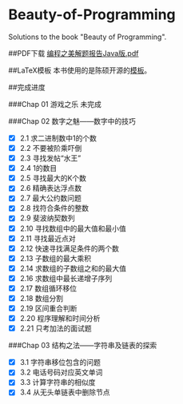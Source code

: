 Beauty-of-Programming
=====================

Solutions to the book "Beauty of Programming".

##PDF下载
<a href="https://github.com/acprimer/Beauty-of-Programming/blob/master/solutions/solutions.pdf">编程之美解题报告Java版.pdf</a>

##LaTeX模板
本书使用的是陈硕开源的[模板](https://github.com/chenshuo/typeset)。

##完成进度

###Chap 01 游戏之乐
未完成

###Chap 02 数字之魅——数字中的技巧
- [x] 2.1 求二进制数中1的个数
- [x] 2.2 不要被阶乘吓倒
- [x] 2.3 寻找发帖“水王”
- [x] 2.4 1的数目
- [x] 2.5 寻找最大的K个数
- [x] 2.6 精确表达浮点数
- [x] 2.7 最大公约数问题
- [x] 2.8 找符合条件的整数
- [x] 2.9 斐波纳契数列
- [x] 2.10 寻找数组中的最大值和最小值
- [x] 2.11 寻找最近点对
- [x] 2.12 快速寻找满足条件的两个数
- [x] 2.13 子数组的最大乘积
- [x] 2.14 求数组的子数组之和的最大值
- [x] 2.16 求数组中最长递增子序列
- [x] 2.17 数组循环移位
- [x] 2.18 数组分割
- [x] 2.19 区间重合判断
- [x] 2.20 程序理解和时间分析
- [x] 2.21 只考加法的面试题

###Chap 03 结构之法——字符串及链表的探索
- [x] 3.1 字符串移位包含的问题
- [x] 3.2 电话号码对应英文单词
- [x] 3.3 计算字符串的相似度
- [x] 3.4 从无头单链表中删除节点